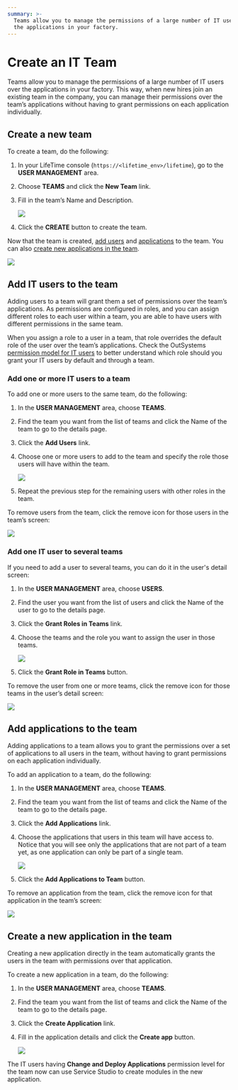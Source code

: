 ```yaml
---
summary: >-
  Teams allow you to manage the permissions of a large number of IT users over
  the applications in your factory.
---
```


# Create an IT Team

Teams allow you to manage the permissions of a large number of IT users over the applications in your factory. This way, when new hires join an existing team in the company, you can manage their permissions over the team’s applications without having to grant permissions on each application individually.

## Create a new team

To create a team, do the following:

1. In your LifeTime console \(`https://<lifetime_env>/lifetime`\), go to the **USER MANAGEMENT** area.
2. Choose **TEAMS** and click the **New Team** link.
3. Fill in the team’s Name and Description.

   ![](https://github.com/danielmarquespt/docs-product/tree/e7ea3f444d5129dab245c69ab72ae091554bc4fb/src/managing-the-applications-lifecycle/manage-it-teams/images/team-create-lt.png?width=600)

4. Click the **CREATE** button to create the team.

Now that the team is created, [add users](create-an-it-team.md#add-it-users-to-the-team) and [applications](create-an-it-team.md#add-applications-to-the-team) to the team. You can also [create new applications in the team](create-an-it-team.md#create-a-new-application-in-the-team).

![](https://github.com/danielmarquespt/docs-product/tree/e7ea3f444d5129dab245c69ab72ae091554bc4fb/src/managing-the-applications-lifecycle/manage-it-teams/images/team-lt.png?width=800)

## Add IT users to the team

Adding users to a team will grant them a set of permissions over the team’s applications. As permissions are configured in roles, and you can assign different roles to each user within a team, you are able to have users with different permissions in the same team.

When you assign a role to a user in a team, that role overrides the default role of the user over the team’s applications. Check the OutSystems [permission model for IT users](about-permission-levels.md) to better understand which role should you grant your IT users by default and through a team.

### Add one or more IT users to a team

To add one or more users to the same team, do the following:

1. In the **USER MANAGEMENT** area, choose **TEAMS**.
2. Find the team you want from the list of teams and click the Name of the team to go to the details page.
3. Click the **Add Users** link.
4. Choose one or more users to add to the team and specify the role those users will have within the team.

   ![](https://github.com/danielmarquespt/docs-product/tree/e7ea3f444d5129dab245c69ab72ae091554bc4fb/src/managing-the-applications-lifecycle/manage-it-teams/images/team-add-users-lt.png?width=700)

5. Repeat the previous step for the remaining users with other roles in the team.

To remove users from the team, click the remove icon for those users in the team’s screen:

![](https://github.com/danielmarquespt/docs-product/tree/e7ea3f444d5129dab245c69ab72ae091554bc4fb/src/managing-the-applications-lifecycle/manage-it-teams/images/team-remove-users-lt.png?width=800)

### Add one IT user to several teams

If you need to add a user to several teams, you can do it in the user's detail screen:

1. In the **USER MANAGEMENT** area, choose **USERS**.
2. Find the user you want from the list of users and click the Name of the user to go to the details page.
3. Click the **Grant Roles in Teams** link.
4. Choose the teams and the role you want to assign the user in those teams.

   ![](https://github.com/danielmarquespt/docs-product/tree/e7ea3f444d5129dab245c69ab72ae091554bc4fb/src/managing-the-applications-lifecycle/manage-it-teams/images/team-add-user-to-several-teams-lt.png?width=600)

5. Click the **Grant Role in Teams** button.

To remove the user from one or more teams, click the remove icon for those teams in the user’s detail screen:

![](https://github.com/danielmarquespt/docs-product/tree/e7ea3f444d5129dab245c69ab72ae091554bc4fb/src/managing-the-applications-lifecycle/manage-it-teams/images/team-remove-user-lt.png?width=700)

## Add applications to the team

Adding applications to a team allows you to grant the permissions over a set of applications to all users in the team, without having to grant permissions on each application individually.

To add an application to a team, do the following:

1. In the **USER MANAGEMENT** area, choose **TEAMS**.
2. Find the team you want from the list of teams and click the Name of the team to go to the details page.
3. Click the **Add Applications** link.
4. Choose the applications that users in this team will have access to. Notice that you will see only the applications that are not part of a team yet, as one application can only be part of a single team.

   ![](https://github.com/danielmarquespt/docs-product/tree/e7ea3f444d5129dab245c69ab72ae091554bc4fb/src/managing-the-applications-lifecycle/manage-it-teams/images/team-add-apps-lt.png?width=400)

5. Click the **Add Applications to Team** button.

To remove an application from the team, click the remove icon for that application in the team’s screen:

![](https://github.com/danielmarquespt/docs-product/tree/e7ea3f444d5129dab245c69ab72ae091554bc4fb/src/managing-the-applications-lifecycle/manage-it-teams/images/team-remove-app-lt.png?width=800)

## Create a new application in the team

Creating a new application directly in the team automatically grants the users in the team with permissions over that application.

To create a new application in a team, do the following:

1. In the **USER MANAGEMENT** area, choose **TEAMS**.
2. Find the team you want from the list of teams and click the Name of the team to go to the details page.
3. Click the **Create Application** link.
4. Fill in the application details and click the **Create app** button.

   ![](https://github.com/danielmarquespt/docs-product/tree/e7ea3f444d5129dab245c69ab72ae091554bc4fb/src/managing-the-applications-lifecycle/manage-it-teams/images/team-create-app-lt.png?width=500)

The IT users having **Change and Deploy Applications** permission level for the team now can use Service Studio to create modules in the new application.

